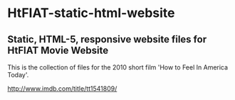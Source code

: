 # HtFIAT-static-html-website
Static, HTML-5, responsive website files for HtFIAT Movie Website
-------
This is the collection of files for the 2010 short film 'How to Feel In America Today'.

http://www.imdb.com/title/tt1541809/

###

